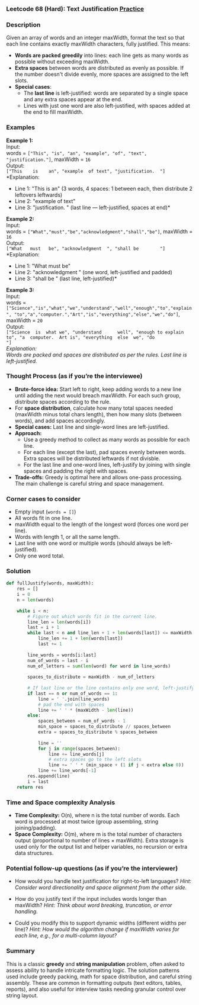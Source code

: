 ### Leetcode 68 (Hard): Text Justification [Practice](https://leetcode.com/problems/text-justification)

### Description  
Given an array of words and an integer maxWidth, format the text so that each line contains exactly maxWidth characters, fully justified. This means:
- **Words are packed greedily** into lines: each line gets as many words as possible without exceeding maxWidth.
- **Extra spaces** between words are distributed as evenly as possible. If the number doesn't divide evenly, more spaces are assigned to the left slots.
- **Special cases**:
  - The **last line** is left-justified: words are separated by a single space and any extra spaces appear at the end.
  - Lines with just one word are also left-justified, with spaces added at the end to fill maxWidth.

### Examples  

**Example 1:**  
Input:  
words = `["This", "is", "an", "example", "of", "text", "justification."]`, maxWidth = `16`  
Output:  
`["This    is    an", "example  of text", "justification.  "]`  
*Explanation:  
- Line 1: "This    is    an" (3 words, 4 spaces: 1 between each, then distribute 2 leftovers leftwards)  
- Line 2: "example  of text"  
- Line 3: "justification.  " (last line — left-justified, spaces at end)*

**Example 2:**  
Input:  
words = `["What","must","be","acknowledgment","shall","be"]`, maxWidth = `16`  
Output:  
`["What   must   be", "acknowledgment  ", "shall be        "]`  
*Explanation:  
- Line 1: "What   must   be"  
- Line 2: "acknowledgment  " (one word, left-justified and padded)  
- Line 3: "shall be        " (last line, left-justified)*

**Example 3:**  
Input:  
words = `["Science","is","what","we","understand","well","enough","to","explain", "to","a","computer.","Art","is","everything","else","we","do"]`, maxWidth = `20`  
Output:  
`["Science  is  what we", "understand      well", "enough to explain to", "a  computer.  Art is", "everything  else  we", "do                  "]`  
*Explanation:  
Words are packed and spaces are distributed as per the rules. Last line is left-justified.*

### Thought Process (as if you’re the interviewee)  
- **Brute-force idea:** Start left to right, keep adding words to a new line until adding the next would breach maxWidth. For each such group, distribute spaces according to the rule.
- For **space distribution**, calculate how many total spaces needed (maxWidth minus total chars length), then how many slots (between words), and add spaces accordingly.
- **Special cases:** Last line and single-word lines are left-justified.
- **Approach:**  
  - Use a greedy method to collect as many words as possible for each line.
  - For each line (except the last), pad spaces evenly between words. Extra spaces will be distributed leftwards if not divisble.
  - For the last line and one-word lines, left-justify by joining with single spaces and padding the right with spaces.
- **Trade-offs:** Greedy is optimal here and allows one-pass processing. The main challenge is careful string and space management.

### Corner cases to consider  
- Empty input (`words = []`)
- All words fit in one line.
- maxWidth equal to the length of the longest word (forces one word per line).
- Words with length 1, or all the same length.
- Last line with one word or multiple words (should always be left-justified).
- Only one word total.

### Solution

```python
def fullJustify(words, maxWidth):
    res = []
    i = 0
    n = len(words)
    
    while i < n:
        # Figure out which words fit in the current line.
        line_len = len(words[i])
        last = i + 1
        while last < n and line_len + 1 + len(words[last]) <= maxWidth:
            line_len += 1 + len(words[last])
            last += 1
        
        line_words = words[i:last]
        num_of_words = last - i
        num_of_letters = sum(len(word) for word in line_words)
        
        spaces_to_distribute = maxWidth - num_of_letters
        
        # If last line or the line contains only one word, left-justify
        if last == n or num_of_words == 1:
            line = ' '.join(line_words)
            # pad the end with spaces
            line += ' ' * (maxWidth - len(line))
        else:
            spaces_between = num_of_words - 1
            min_space = spaces_to_distribute // spaces_between
            extra = spaces_to_distribute % spaces_between
            
            line = ''
            for j in range(spaces_between):
                line += line_words[j]
                # extra spaces go to the left slots
                line += ' ' * (min_space + (1 if j < extra else 0))
            line += line_words[-1]
        res.append(line)
        i = last
    return res
```

### Time and Space complexity Analysis  

- **Time Complexity:** O(n), where n is the total number of words. Each word is processed at most twice (group assembling, string joining/padding).
- **Space Complexity:** O(m), where m is the total number of characters output (proportional to number of lines × maxWidth). Extra storage is used only for the output list and helper variables, no recursion or extra data structures.

### Potential follow-up questions (as if you’re the interviewer)  

- How would you handle text justification for right-to-left languages?
  *Hint: Consider word directionality and space alignment from the other side.*

- How do you justify text if the input includes words longer than maxWidth?
  *Hint: Think about word breaking, truncation, or error handling.*

- Could you modify this to support dynamic widths (different widths per line)?
  *Hint: How would the algorithm change if maxWidth varies for each line, e.g., for a multi-column layout?*

### Summary
This is a classic **greedy** and **string manipulation** problem, often asked to assess ability to handle intricate formatting logic. The solution patterns used include greedy packing, math for space distribution, and careful string assembly. These are common in formatting outputs (text editors, tables, reports), and also useful for interview tasks needing granular control over string layout.